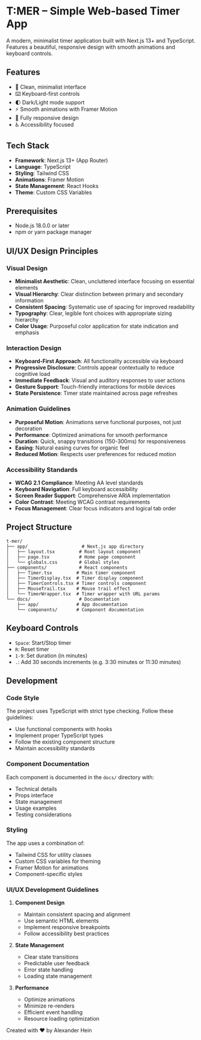 # T:MER – Simple Web-based Timer App

A modern, minimalist timer application built with Next.js 13+ and TypeScript. Features a beautiful, responsive design with smooth animations and keyboard controls.

## Features

- 🎯 Clean, minimalist interface
- ⌨️ Keyboard-first controls
- 🌓 Dark/Light mode support
- ⚡ Smooth animations with Framer Motion
- 📱 Fully responsive design
- ♿ Accessibility focused

## Tech Stack

- **Framework**: Next.js 13+ (App Router)
- **Language**: TypeScript
- **Styling**: Tailwind CSS
- **Animations**: Framer Motion
- **State Management**: React Hooks
- **Theme**: Custom CSS Variables

## Prerequisites

- Node.js 18.0.0 or later
- npm or yarn package manager

## UI/UX Design Principles

### Visual Design
- **Minimalist Aesthetic**: Clean, uncluttered interface focusing on essential elements
- **Visual Hierarchy**: Clear distinction between primary and secondary information
- **Consistent Spacing**: Systematic use of spacing for improved readability
- **Typography**: Clear, legible font choices with appropriate sizing hierarchy
- **Color Usage**: Purposeful color application for state indication and emphasis

### Interaction Design
- **Keyboard-First Approach**: All functionality accessible via keyboard
- **Progressive Disclosure**: Controls appear contextually to reduce cognitive load
- **Immediate Feedback**: Visual and auditory responses to user actions
- **Gesture Support**: Touch-friendly interactions for mobile devices
- **State Persistence**: Timer state maintained across page refreshes

### Animation Guidelines
- **Purposeful Motion**: Animations serve functional purposes, not just decoration
- **Performance**: Optimized animations for smooth performance
- **Duration**: Quick, snappy transitions (150-300ms) for responsiveness
- **Easing**: Natural easing curves for organic feel
- **Reduced Motion**: Respects user preferences for reduced motion

### Accessibility Standards
- **WCAG 2.1 Compliance**: Meeting AA level standards
- **Keyboard Navigation**: Full keyboard accessibility
- **Screen Reader Support**: Comprehensive ARIA implementation
- **Color Contrast**: Meeting WCAG contrast requirements
- **Focus Management**: Clear focus indicators and logical tab order

## Project Structure

```
t-mer/
├── app/                    # Next.js app directory
│   ├── layout.tsx         # Root layout component
│   ├── page.tsx           # Home page component
│   └── globals.css        # Global styles
├── components/            # React components
│   ├── Timer.tsx         # Main timer component
│   ├── TimerDisplay.tsx  # Timer display component
│   ├── TimerControls.tsx # Timer controls component
│   ├── MouseTrail.tsx    # Mouse trail effect
│   └── TimerWrapper.tsx  # Timer wrapper with URL params
└── docs/                  # Documentation
    ├── app/              # App documentation
    └── components/       # Component documentation
```

## Keyboard Controls

- `Space`: Start/Stop timer
- `R`: Reset timer
- `1-9`: Set duration (in minutes)
- `.`: Add 30 seconds increments (e.g. 3:30 minutes or 11:30 minutes)

## Development

### Code Style

The project uses TypeScript with strict type checking. Follow these guidelines:

- Use functional components with hooks
- Implement proper TypeScript types
- Follow the existing component structure
- Maintain accessibility standards

### Component Documentation

Each component is documented in the `docs/` directory with:
- Technical details
- Props interface
- State management
- Usage examples
- Testing considerations

### Styling

The app uses a combination of:
- Tailwind CSS for utility classes
- Custom CSS variables for theming
- Framer Motion for animations
- Component-specific styles

### UI/UX Development Guidelines

1. **Component Design**
   - Maintain consistent spacing and alignment
   - Use semantic HTML elements
   - Implement responsive breakpoints
   - Follow accessibility best practices

2. **State Management**
   - Clear state transitions
   - Predictable user feedback
   - Error state handling
   - Loading state management

3. **Performance**
   - Optimize animations
   - Minimize re-renders
   - Efficient event handling
   - Resource loading optimization


Created with ❤️ by Alexander Hein 